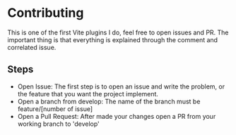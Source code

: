 # Contributing
This is one of the first Vite plugins I do, feel free to open issues and PR. 
The important thing is that everything is explained through the comment and correlated issue.

## Steps
- Open Issue: The first step is to open an issue and write the problem, or the feature that you want the project implement.
- Open a branch from develop: The name of the branch must be feature/[number of issue]
- Open a Pull Request: After made your changes open a PR from your working branch to 'develop'
